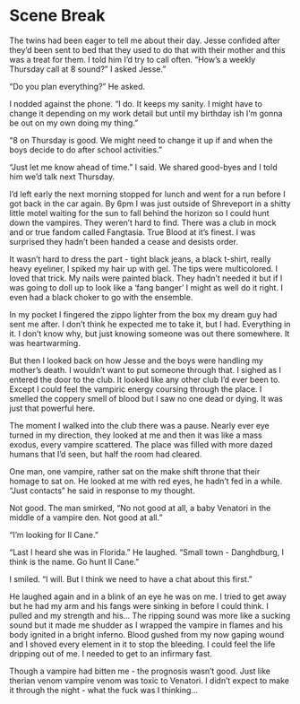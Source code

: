 # Scene Break

The twins had been eager to tell me about their day. Jesse confided after they’d been sent to bed that they used to do that with their mother and this was a treat for them. I told him I’d try to call often. “How’s a weekly Thursday call at 8 sound?” I asked Jesse.”

“Do you plan everything?” He asked.

I nodded against the phone. “I do. It keeps my sanity. I might have to change it depending on my work detail but until my birthday ish I’m gonna be out on my own doing my thing.”

“8 on Thursday is good. We might need to change it up if and when the boys decide to do after school activities.”

“Just let me know ahead of time.” I said. We shared good-byes and I told him we’d talk next Thursday.

I’d left early the next morning stopped for lunch and went for a run before I got back in the car again. By 6pm I was just outside of Shreveport in a shitty little motel waiting for the sun to fall behind the horizon so I could hunt down the vampires. They weren’t hard to find. There was a club in mock and or true fandom called Fangtasia. True Blood at it’s finest. I was surprised they hadn’t been handed a cease and desists order.

It wasn’t hard to dress the part - tight black jeans, a black t-shirt, really heavy eyeliner, I spiked my hair up with gel. The tips were multicolored. I loved that trick. My nails were painted black. They hadn’t needed it but if I was going to doll up to look like a ‘fang banger’ I might as well do it right. I even had a black choker to go with the ensemble.

In my pocket I fingered the zippo lighter from the box my dream guy had sent me after. I don’t think he expected me to take it, but I had. Everything in it. I don’t know why, but just knowing someone was out there somewhere. It was heartwarming.

But then I looked back on how Jesse and the boys were handling my mother’s death. I wouldn’t want to put someone through that. I sighed as I entered the door to the club. It looked like any other club I’d ever been to. Except I could feel the vampiric energy coursing through the place. I smelled the coppery smell of blood but I saw no one dead or dying. It was just that powerful here.

The moment I walked into the club there was a pause. Nearly ever eye turned in my direction, they looked at me and then it was like a mass exodus, every vampire scattered. The place was filled with more dazed humans that I’d seen, but half the room had cleared.

One man, one vampire, rather sat on the make shift throne that their homage to sat on. He looked at me with red eyes, he hadn’t fed in a while. “Just contacts” he said in response to my thought.

Not good. The man smirked, “No not good at all, a baby Venatori in the middle of a vampire den. Not good at all.”

“I’m looking for Il Cane.”

“Last I heard she was in Florida.” He laughed. “Small town - Danghdburg, I think is the name. Go hunt Il Cane.”

I smiled. “I will. But I think we need to have a chat about this first.”

He laughed again and in a blink of an eye he was on me. I tried to get away but he had my arm and his fangs were sinking in before I could think. I pulled and my strength and his… The ripping sound was more like a sucking sound but it made me shudder as I wrapped the vampire in flames and his body ignited in a bright inferno. Blood gushed from my now gaping wound and I shoved every element in it to stop the bleeding. I could feel the life dripping out of me. I needed to get to an infirmary fast.

Though a vampire had bitten me - the prognosis wasn’t good. Just like therian venom vampire venom was toxic to Venatori. I didn’t expect to make it through the night - what the fuck was I thinking…

